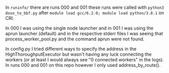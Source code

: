 In `runinfo/` there are runs 000 and 001 these runs were called with `python3 dose_to_bbf.py` after `module load gcc/6.2.0; module load python/3.8.1` on CRI.

In 000 I was using the single node launcher and in 001 I was using the aprun launcher (default) and in the respective stderr files I was seeing that process_worker_pool.py and the command aprun were not found.

In config.py I tried different ways to specify the address in the HighThoroughputExecutor but wasn't having any luck connecting the workers (or at least I would always see "0 connected workers" in the logs). In runs 000 and 001 on this repo however I only used address_by_route().


